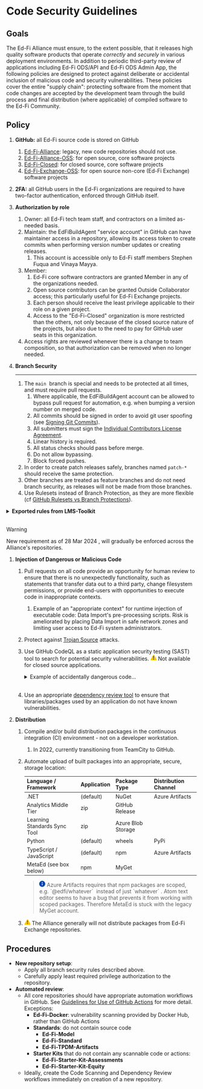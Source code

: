 # Code Security Guidelines

## Goals

The Ed-Fi Alliance must ensure, to the extent possible, that it releases high
quality software products that operate _correctly_ and _securely_ in various
deployment environments. In addition to periodic third-party review of
applications including Ed-Fi ODS/API and Ed-Fi ODS Admin App, the following
policies are designed to protect against deliberate or accidental inclusion of
malicious code and security vulnerabilities. These policies cover the entire
"supply chain": protecting software from the moment that code changes are
accepted by the development team through the build process and final
distribution (where applicable) of compiled software to the Ed-Fi Community.

## Policy

1. **GitHub:** all Ed-Fi source code is stored on GitHub
   1. [Ed-Fi-Alliance](https://github.com/ed-fi-alliance): legacy, new code
      repositories should not use.
   2. [Ed-Fi-Alliance-OSS](https://github.com/Ed-Fi-Alliance-OSS): for open
      source, core software projects
   3. [Ed-Fi-Closed](https://github.com/Ed-Fi-Closed): for closed source, core
      software projects
   4. [Ed-Fi-Exchange-OSS](https://github.com/Ed-Fi-Exchange-OSS): for open
      source non-core (Ed-Fi Exchange) software projects
2. **2FA:** all GitHub users in the Ed-Fi organizations are required to have
   two-factor authentication, enforced through GitHub itself.
3. **Authorization by role**
   1. Owner: all Ed-Fi tech team staff, and contractors on a limited as-needed
      basis.
   2. Maintain: the EdFiBuildAgent "service account" in GitHub can have
      maintainer access in a repository, allowing its access token to create
      commits when performing version number updates or creating releases.
      1. This account is accessible only to Ed-Fi staff members Stephen Fuqua
         and Vinaya Mayya.
   3. Member:
      1. Ed-Fi core software contractors are granted Member in any of the
         organizations needed.
      2. Open source contributors can be granted Outside Collaborator access;
         this particularly useful for Ed-Fi Exchange projects.
      3. Each person should receive the least privilege applicable to their
         role on a given project.
      4. Access to the "Ed-Fi-Closed" organization is more restricted than
         the others, not only because of the closed source nature of the
         projects, but also due to the need to pay for GitHub user seats in
         this organization.
   4. Access rights are reviewed whenever there is a change to team
      composition, so that authorization can be removed when no longer needed.
4. **Branch Security**

   ***

   1. The `main`  branch is special and needs to be protected at all times,
      and must require pull requests.
      1. Where applicable, the EdFiBuildAgent account can be allowed to
         bypass pull request for automation, e.g. when bumping a version
         number on merged code.
      2. All commits should be signed in order to avoid git user spoofing
         (see [Signing Git
         Commits](https://edfi.atlassian.net/wiki/spaces/ETKB/pages/20875476/Signing+Git+Commits)).
      3. All submitters must sign the [Individual Contributors License
         Agreement](https://gist.github.com/EdFiBuildAgent/d68fa602d07505c3682e8258b7dc6fbc).
      4. Linear history is required.
      5. All status checks should pass before merge.
      6. Do not allow bypassing.
      7. Block forced pushes.
   2. In order to create patch releases safely, branches named `patch-*`
      should receive the same protection.
   3. Other branches are treated as feature branches and do not need branch
      security, as releases will not be made from those branches.
   4. Use Rulesets instead of Branch Protection, as they are more flexible
      (cf [GitHub Rulesets vs Branch
      Protections](rulesets-vs-branch-protections.md)).

<details>
  <summary><b>Exported rules from LMS-Toolkit</b></summary>

```json
{
  "id": 580376,
  "name": "main",
  "target": "branch",
  "source_type": "Repository",
  "source": "Ed-Fi-Exchange-OSS/LMS-Toolkit",
  "enforcement": "active",
  "conditions": {
    "ref_name": {
      "exclude": [],
      "include": ["~DEFAULT_BRANCH", "refs/heads/patch-*"]
    }
  },
  "rules": [
    {
      "type": "deletion"
    },
    {
      "type": "non_fast_forward"
    },
    {
      "type": "creation"
    },
    {
      "type": "required_linear_history"
    },
    {
      "type": "required_signatures"
    },
    {
      "type": "pull_request",
      "parameters": {
        "required_approving_review_count": 1,
        "dismiss_stale_reviews_on_push": false,
        "require_code_owner_review": true,
        "require_last_push_approval": true,
        "required_review_thread_resolution": false
      }
    },
    {
      "type": "required_status_checks",
      "parameters": {
        "strict_required_status_checks_policy": false,
        "required_status_checks": [
          {
            "context": "license/cla"
          }
        ]
      }
    }
  ],
  "bypass_actors": []
}
```

</details>
<br>

> [!WARNING]
> New requirement as of 28 Mar 2024 , will gradually be
> enforced across the Alliance's repositories.

1. **Injection of Dangerous or Malicious Code**

   1. Pull requests on all code provide an opportunity for human review to
      ensure that there is no unexpectedly functionality, such as statements
      that transfer data out to a third party, change filesystem permissions,
      or provide end-users with opportunities to execute code in inappropriate
      contexts.
      1. Example of an "appropriate context" for runtime injection of
         executable code: Data Import's pre-processing scripts. Risk is
         ameliorated by placing Data Import in safe network zones and
         limiting user access to Ed-Fi system administrators.
   2. Protect against [Trojan Source](https://trojansource.codes/) attacks.
   3. Use GitHub CodeQL as a static application security testing (SAST) tool
      to search for potential security vulnerabilities.
      ![Warning](../../images/Continuous-Integration/warning.png)
      Not available for closed source applications.
        <details>
        <summary>
            Example of accidentally dangerous code...
        </summary>

      This example comes from the Meadowlark R&D project. In that project, the
      development team has been developing a pure prototype application, and
      the team (which includes this author) relaxed some standards for the
      sake of expediency. However, there is some potential for this code
      "graduate" up to production status - in which case, it better not have
      security vulnerabilities! Here is a vulnerability that CodeQL discovered
      during a GitHub Action workflow run:

        <img src="../../images/Continuous-Integration/image2022-6-2_13-38-9.png">

      Clicking on show paths to drill down...

        <img src="../../images/Continuous-Integration/image2022-6-2_13-38-23.png">

      ![Warning](../../images/Continuous-Integration/warning.png)
      ![Error](../../images/Continuous-Integration/error.png)
      😲 When there's an error connecting to OpenSearch, the entire set of
      connection information gets logged! And this doesn't even have the
      excuse of being a debug setting!
        </details>
        <br>

   4. Use an appropriate [dependency review
      tool](../continuous-integration/dependency-security-automation.md) to
      ensure that libraries/packages used by an application do not have known
      vulnerabilities.

2. **Distribution**

   1. Compile and/or build distribution packages in the continuous integration
      (CI) environment - not on a developer workstation.
      1. In 2022, currently transitioning from TeamCity to GitHub.
   2. Automate upload of built packages into an appropriate, secure, storage
      location:

      | Language / Framework         | Application | Package Type       | Distribution Channel |
      | ---------------------------- | ----------- | ------------------ | -------------------- |
      | ​.NET                        | (default)   | NuGet              | Azure Artifacts​     |
      | Analytics Middle Tier        | zip         | GitHub Release     |
      | Learning Standards Sync Tool | zip         | Azure Blob Storage |
      | Python                       | (default)   | wheels             | PyPi                 |
      | TypeScript / JavaScript      | (default)   | npm                | Azure Artifacts      |
      | MetaEd (see box below)       | npm         | MyGet              |

      > <img src="../../images/Cross-Functional-Projects/information.png">
      > Azure Artifacts requires that npm packages are scoped, e.g.
      > `@edfi/whatever`  instead of just `whatever` . Atom text editor seems
      > to have a bug that prevents it from working with scoped packages.
      > Therefore MetaEd is stuck with the legacy MyGet account.

   3. ![(warning)](../../images/Continuous-Integration/warning.png)
      The Alliance generally will not distribute packages from Ed-Fi Exchange
      repositories.

## Procedures

- **New repository setup**:
  - Apply all branch security rules described above.
  - Carefully apply least required privilege authorization to the repository.
- **Automated review**:
  - All core repositories should have appropriate automation workflows in
    GitHub. See [Guidelines for Use of GitHub
    Actions](../continuous-integration/guidelines-for-use-of-github-actions.md)
    for more detail. Exceptions:
    - **Ed-Fi-Docker**: vulnerability scanning provided by Docker Hub, rather
      than GitHub Actions
    - **Standards**: do not contain source code
      - **Ed-Fi-Model**
      - **Ed-Fi-Standard**
      - **Ed-Fi-TPDM-Artifacts**
    - **Starter Kits** that do not contain any scannable code or actions:
      - **Ed-Fi-Starter-Kit-Assessments**
      - **Ed-Fi-Starter-Kit-Equity**
  - Ideally, create the Code Scanning and Dependency Review workflows
    immediately on creation of a new repository.
